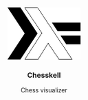 <br />
<p align="center">
  <a href="https://github.com/teremax/Chesskell">
    <img src="resources/png/Haskell_Logo.png" alt="Logo">
  </a>

  <h3 align="center">Chesskell</h3>

  <p align="center">
    Chess visualizer
  </p>
</p>
